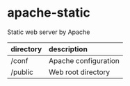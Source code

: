 # apache-static

Static web server by Apache

| directory | description |
|:--|:--|
| /conf | Apache configuration |
| /public | Web root directory |

